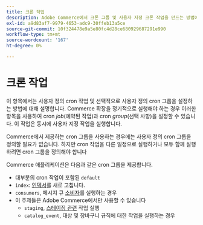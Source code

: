 ```yaml
---
title: 크론 작업
description: Adobe Commerce에서 크론 그룹 및 사용자 지정 크론 작업을 만드는 방법에 대해 알아봅니다. 예약된 작업 설정 및 cron 그룹 구성을 검색합니다.
exl-id: a9d83af7-9979-4653-adc9-30ffeb13a5ce
source-git-commit: 10f324478e9a5e80fc4d28ce680929687291e990
workflow-type: tm+mt
source-wordcount: '167'
ht-degree: 0%

---
```


# 크론 작업

이 항목에서는 사용자 정의 cron 작업 및 선택적으로 사용자 정의 cron 그룹을 설정하는 방법에 대해 설명합니다. Commerce 확장을 정기적으로 실행해야 하는 경우 이러한 항목을 사용하여 cron _job_(예약된 작업)과 cron _group_(선택 사항)을 설정할 수 있습니다. 이 작업은 동시에 사용자 지정 작업을 실행합니다.

Commerce에서 제공하는 cron 그룹을 사용하는 경우에는 사용자 정의 cron 그룹을 정의할 필요가 없습니다. 하지만 cron 작업을 다른 일정으로 실행하거나 모두 함께 실행하려면 cron 그룹을 정의해야 합니다

Commerce 애플리케이션은 다음과 같은 cron 그룹을 제공합니다.

- 대부분의 cron 작업이 포함된 `default`
- `index`: [인덱서](../cli/manage-indexers.md)를 새로 고칩니다.
- `consumers`, 메시지 큐 [소비자](../cli/start-message-queues.md)를 실행하는 경우
- 이 주제들은 Adobe Commerce에서만 사용할 수 있습니다
   - `staging`, [스테이징 관련](https://experienceleague.adobe.com/en/docs/commerce-admin/content-design/staging/content-staging) 작업 실행
   - `catalog_event`, 대상 및 장바구니 규칙에 대한 작업을 실행하는 경우
